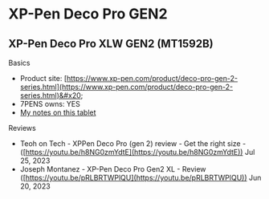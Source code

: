 # XP-Pen Deco Pro GEN2

## XP-Pen Deco Pro XLW GEN2 (MT1592B)

Basics

* Product site: [https://www.xp-pen.com/product/deco-pro-gen-2-series.html](https://www.xp-pen.com/product/deco-pro-gen-2-series.html)&#x20;
* 7PENS owns: YES
* [My notes on this tablet](7p-notes-xp-pen-deco-pro-xlw-gen-2-mt1592b.md) &#x20;

Reviews

* Teoh on Tech - XPPen Deco Pro (gen 2) review - Get the right size - ([https://youtu.be/h8NG0zmYdtE](https://youtu.be/h8NG0zmYdtE)) Jul 25, 2023
* Joseph Montanez - XP-Pen Deco Pro Gen2 XL - Review ([https://youtu.be/pRLBRTWPlQU](https://youtu.be/pRLBRTWPlQU)) Jun 20, 2023

